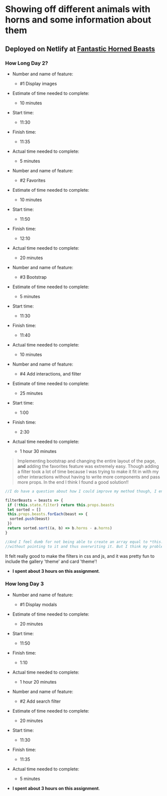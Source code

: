 # Showing off different animals with horns and some information about them

## Deployed on Netlify at [Fantastic Horned Beasts](https://fantastic-horned-beasts.netlify.app)

### How Long Day 2?

- Number and name of feature:
  - #1 Display images
- Estimate of time needed to complete:
  - 10 minutes
- Start time:
  - 11:30
- Finish time:
  - 11:35
- Actual time needed to complete:

  - 5 minutes

- Number and name of feature:
  - #2 Favorites
- Estimate of time needed to complete:
  - 10 minutes
- Start time:
  - 11:50
- Finish time:
  - 12:10
- Actual time needed to complete:

  - 20 minutes

- Number and name of feature:
  - #3 Bootstrap
- Estimate of time needed to complete:
  - 5 minutes
- Start time:
  - 11:30
- Finish time:
  - 11:40
- Actual time needed to complete:

  - 10 minutes

- Number and name of feature:
  - #4 Add interactions, and filter
- Estimate of time needed to complete:
  - 25 minutes
- Start time:
  - 1:00
- Finish time:
  - 2:30
- Actual time needed to complete:
  - 1 hour 30 minutes

> Implementing bootstrap and changing the entire layout of the page, **and** adding
> the favorites feature was extremely easy. Though adding a filter took a lot of time
> because I was trying to make it fit in with my other interactions without having to
> write more components and pass more props. In the end I think I found a good solution!!

```javascript
//I do have a question about how I could improve my method though, I ended up using a quick and possibly a dirty solution to my problem like this.

filterBeasts = beasts => {
 if (!this.state.filter) return this.props.beasts
 let sorted = []
 this.props.beasts.forEach(beast => {
  sorted.push(beast)
 })
 return sorted.sort((a, b) => b.horns - a.horns)
}

//And I feel dumb for not being able to create an array equal to *this.props.beasts*
//without pointing to it and thus overwriting it. But I think my problem will be quickly solved by fixing that.
```

It felt really good to make the filters in css and js, and it was pretty fun to include the gallery 'theme' and card 'theme'!

- **I spent about 3 hours on this assignment**.

### How long Day 3

- Number and name of feature:
  - #1 Display modals
- Estimate of time needed to complete:
  - 20 minutes
- Start time:
  - 11:50
- Finish time:
  - 1:10
- Actual time needed to complete:

  - 1 hour 20 minutes

- Number and name of feature:
  - #2 Add search filter
- Estimate of time needed to complete:
  - 20 minutes
- Start time:
  - 11:30
- Finish time:
  - 11:35
- Actual time needed to complete:

  - 5 minutes

- **I spent about 3 hours on this assignment**.
